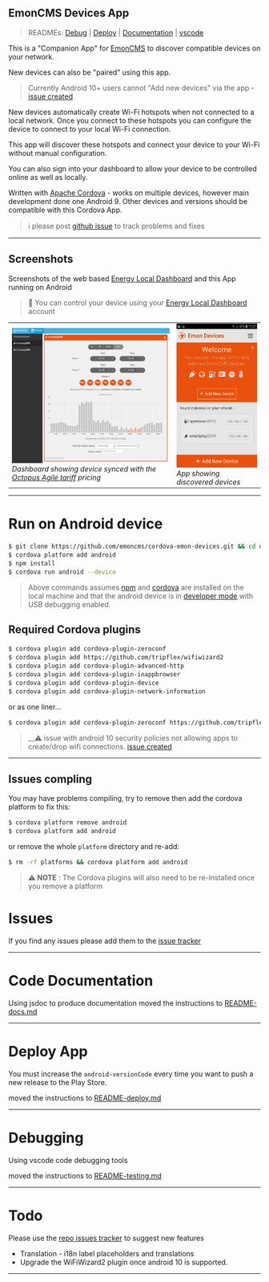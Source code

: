 ## EmonCMS Devices App

> READMEs: [Debug][child-debug-docs] | [Deploy][child-deploy-docs] | [Documentation][child-jsdoc-docs] | [vscode][child-vscode-docs]

This is a "Companion App" for [EmonCMS][emoncms] to discover compatible devices on your network. 

New devices can also be "paired" using this app.

> Currently Android 10+ users cannot "Add new devices" via the app - [issue created](https://github.com/emoncms/cordova-emon-devices/issues/1)

New devices automatically create Wi-Fi hotspots when not connected to a local network. 
Once you connect to these hotspots you can configure the device to connect to your local Wi-Fi connection.

This app will discover these hotspots and connect your device to your Wi-Fi without manual configuration.

You can also sign into your dashboard to allow your device to be controlled online as well as locally.

Written with [Apache Cordova][cordova-docs] - works on multiple devices, however main development done one Android 9. 
Other devices and versions should be compatible with this Cordova App.

> :information_source: please post [github issue][issues] to track problems and fixes

---

## Screenshots

Screenshots of the web based [Energy Local Dashboard][dashboard] and this App running on Android

> :link: You can control your device using your [Energy Local Dashboard][dashboard] account

<table>
    <tr>
        <td>
            <a href="dashboard-screenshot.png?raw=true" alt="Dashbaord Screenshot">
                <img src="dashboard-screenshot.png?raw=true" width="450" alt="Screenshot of Dashboard">
            </a>
            <br>
            <em>Dashboard showing device synced with the <a href="https://octopus.energy/agile/">Octopus Agile tariff</a> pricing</em>
        </td>
        <td>
            <a href="app-screenshot.png?raw=true" alt="App Screenshot">
                <img src="app-screenshot.png?raw=true" width="217" alt="Screenshot of App">
            </a>
            <br>
            <em>App showing discovered devices</em>
        </td>
    </tr>
</table>

---

# Run on Android device

```bash
$ git clone https://github.com/emoncms/cordova-emon-devices.git && cd devices
$ cordova platform add android
$ npm install
$ cordova run android --device
```

> Above commands assumes [npm][npm-docs] and [cordova][cordova-docs] are installed on the local machine and 
> that the android device is in [developer mode][android-docs] with USB debugging enabled.

## Required Cordova plugins

```bash
$ cordova plugin add cordova-plugin-zeroconf
$ cordova plugin add https://github.com/tripflex/wifiwizard2
$ cordova plugin add cordova-plugin-advanced-http
$ cordova plugin add cordova-plugin-inappbrowser
$ cordova plugin add cordova-plugin-device
$ cordova plugin add cordova-plugin-network-information
```

or as one liner...

```bash
$ cordova plugin add cordova-plugin-zeroconf https://github.com/tripflex/wifiwizard2 cordova-plugin-advanced-http cordova-plugin-inappbrowser cordova-plugin-device cordova-plugin-network-information
```

> __⚠ issue with android 10 security policies not allowing apps to create/drop wifi connections. [issue created](https://github.com/emoncms/cordova-emon-devices/issues/1)

---

## Issues compling

You may have problems compiling, try to remove then add the cordova platform to fix this:

```bash
$ cordova platform remove android
$ cordova platform add android
```

or remove the whole `platform` directory and re-add:

```bash
$ rm -rf platforms && cordova platform add android
```

> __⚠ NOTE__ : The Cordova plugins will also need to be re-installed once you remove a platform

# Issues

If you find any issues please add them to the [issue tracker][issues]

---

# Code Documentation

Using jsdoc to produce documentation
moved the instructions to [README-docs.md][child-jsdoc-docs]

---

# Deploy App

You must increase the `android-versionCode` every time you want to push a new release to the Play Store.

moved the instructions to [README-deploy.md][child-deploy-docs]

---

# Debugging

Using vscode code debugging tools

moved the instructions to [README-testing.md][child-debug-docs]

---

# Todo

Please use the [repo issues tracker][issues] to suggest new features

- Translation - i18n label placeholders and translations
- Upgrade the WiFiWizard2 plugin once android 10 is supported.

---

[dashboard]: <https://dashboard.energylocal.org.uk>
[emoncms]: <https://github.com/emoncms/emoncms>
[android-docs]: <https://developer.android.com/studio/debug/dev-options>
[npm-docs]: <https://www.npmjs.com/get-npm>
[cordova-docs]: <https://cordova.apache.org>

[issues]: <https://github.com/emoncms/cordova-emon-devices/issues>
[child-debug-docs]: <./README-debug.md>
[child-deploy-docs]: <./README-deploy.md>
[child-jsdoc-docs]: <./README-jsdoc.md>
[child-vscode-docs]: <./README-vscode-debugging.md>
